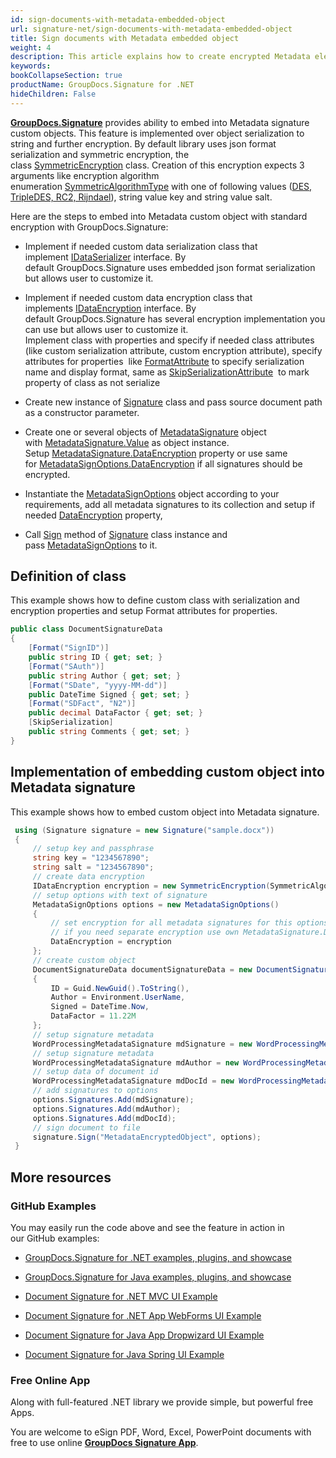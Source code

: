 ```yaml
---
id: sign-documents-with-metadata-embedded-object
url: signature-net/sign-documents-with-metadata-embedded-object
title: Sign documents with Metadata embedded object
weight: 4
description: This article explains how to create encrypted Metadata electronic signature with embedded custom object.
keywords: 
bookCollapseSection: true
productName: GroupDocs.Signature for .NET
hideChildren: False
---
```

[**GroupDocs.Signature**](https://products.groupdocs.com/signature/net) provides ability to embed into Metadata signature custom objects. This feature is implemented over object serialization to string and further encryption. By default library uses json format serialization and symmetric encryption, the class [SymmetricEncryption](https://apireference.groupdocs.com/net/signature/groupdocs.signature.domain.extensions/symmetricencryption) class. Creation of this encryption expects 3 arguments like encryption algorithm enumeration [SymmetricAlgorithmType](https://apireference.groupdocs.com/net/signature/groupdocs.signature.domain.extensions/symmetricalgorithmtype) with one of following values ([DES, TripleDES, RC2, Rijndael](https://apireference.groupdocs.com/net/signature/groupdocs.signature.domain.extensions/symmetricalgorithmtype)), string value key and string value salt.

Here are the steps to embed into Metadata custom object with standard encryption with GroupDocs.Signature:  

*   Implement if needed custom data serialization class that implement [IDataSerializer](https://apireference.groupdocs.com/net/signature/groupdocs.signature.domain.extensions/idataserializer) interface. By default GroupDocs.Signature uses embedded json format serialization but allows user to customize it.
    
*   Implement if needed custom data encryption class that implements [IDataEncryption](https://apireference.groupdocs.com/net/signature/groupdocs.signature.domain.extensions/idataencryption) interface. By default GroupDocs.Signature has several encryption implementation you can use but allows user to customize it.  
    Implement class with properties and specify if needed class attributes (like custom serialization attribute, custom encryption attribute), specify attributes for properties  like [FormatAttribute](https://apireference.groupdocs.com/net/signature/groupdocs.signature.domain.extensions/formatattribute) to specify serialization name and display format, same as [SkipSerializationAttribute](https://apireference.groupdocs.com/net/signature/groupdocs.signature.domain.extensions/skipserializationattribute)  to mark property of class as not serialize  
    
*   Create new instance of [Signature](https://apireference.groupdocs.com/net/signature/groupdocs.signature/signature) class and pass source document path as a constructor parameter.
    
*   Create one or several objects of [MetadataSignature](https://apireference.groupdocs.com/net/signature/groupdocs.signature.domain/metadatasignature) object with [MetadataSignature.Value](https://apireference.groupdocs.com/net/signature/groupdocs.signature.domain/metadatasignature/properties/value) as object instance. Setup [MetadataSignature.DataEncryption](https://apireference.groupdocs.com/net/signature/groupdocs.signature.domain/metadatasignature/properties/dataencryption) property or use same for [MetadataSignOptions.DataEncryption](https://apireference.groupdocs.com/net/signature/groupdocs.signature.options/metadatasignoptions/properties/dataencryption) if all signatures should be encrypted.
*   Instantiate the [MetadataSignOptions](https://apireference.groupdocs.com/net/signature/groupdocs.signature.options/metadatasignoptions) object according to your requirements, add all metadata signatures to its collection and setup if needed [DataEncryption](https://apireference.groupdocs.com/net/signature/groupdocs.signature.domain/metadatasignature/properties/dataencryption) property,  
    
*   Call [Sign](https://apireference.groupdocs.com/net/signature/groupdocs.signature/signature/methods/sign) method of [Signature](https://apireference.groupdocs.com/net/signature/groupdocs.signature/signature) class instance and pass [MetadataSignOptions](https://apireference.groupdocs.com/net/signature/groupdocs.signature.options/metadatasignoptions) to it. 
    

## Definition of class

This example shows how to define custom class with serialization and encryption properties and setup Format attributes for properties.   

```csharp
public class DocumentSignatureData
{
    [Format("SignID")]
    public string ID { get; set; }
    [Format("SAuth")]
    public string Author { get; set; }
    [Format("SDate", "yyyy-MM-dd")]
    public DateTime Signed { get; set; }
    [Format("SDFact", "N2")]
    public decimal DataFactor { get; set; }
    [SkipSerialization]
    public string Comments { get; set; }
}
```

## Implementation of embedding custom object into Metadata signature

This example shows how to embed custom object into Metadata signature.

```csharp
 using (Signature signature = new Signature("sample.docx"))
 {
     // setup key and passphrase
     string key = "1234567890";
     string salt = "1234567890";
     // create data encryption
     IDataEncryption encryption = new SymmetricEncryption(SymmetricAlgorithmType.Rijndael, key, salt);
     // setup options with text of signature
     MetadataSignOptions options = new MetadataSignOptions()
     {
         // set encryption for all metadata signatures for this options
         // if you need separate encryption use own MetadataSignature.DataEncryption property
         DataEncryption = encryption
     };
     // create custom object
     DocumentSignatureData documentSignatureData = new DocumentSignatureData()
     {
         ID = Guid.NewGuid().ToString(),
         Author = Environment.UserName,
         Signed = DateTime.Now,
         DataFactor = 11.22M
     };
     // setup signature metadata
     WordProcessingMetadataSignature mdSignature = new WordProcessingMetadataSignature("Signature", documentSignatureData);
     // setup signature metadata
     WordProcessingMetadataSignature mdAuthor = new WordProcessingMetadataSignature("Author", "Mr.Scherlock Holmes");
     // setup data of document id
     WordProcessingMetadataSignature mdDocId = new WordProcessingMetadataSignature("DocumentId", Guid.NewGuid().ToString());
     // add signatures to options
     options.Signatures.Add(mdSignature);
     options.Signatures.Add(mdAuthor);
     options.Signatures.Add(mdDocId);
     // sign document to file
     signature.Sign("MetadataEncryptedObject", options);
 }
```

## More resources

### GitHub Examples 

You may easily run the code above and see the feature in action in our GitHub examples:

*   [GroupDocs.Signature for .NET examples, plugins, and showcase](https://github.com/groupdocs-signature/GroupDocs.Signature-for-.NET)
    
*   [GroupDocs.Signature for Java examples, plugins, and showcase](https://github.com/groupdocs-signature/GroupDocs.Signature-for-Java)
    
*   [Document Signature for .NET MVC UI Example](https://github.com/groupdocs-signature/GroupDocs.Signature-for-.NET-MVC) 
    
*   [Document Signature for .NET App WebForms UI Example](https://github.com/groupdocs-signature/GroupDocs.Signature-for-.NET-WebForms)
    
*   [Document Signature for Java App Dropwizard UI Example](https://github.com/groupdocs-signature/GroupDocs.Signature-for-Java-Dropwizard)
    
*   [Document Signature for Java Spring UI Example](https://github.com/groupdocs-signature/GroupDocs.Signature-for-Java-Spring)
    

### Free Online App 

Along with full-featured .NET library we provide simple, but powerful free Apps.

You are welcome to eSign PDF, Word, Excel, PowerPoint documents with free to use online **[GroupDocs Signature App](https://products.groupdocs.app/signature)**.
